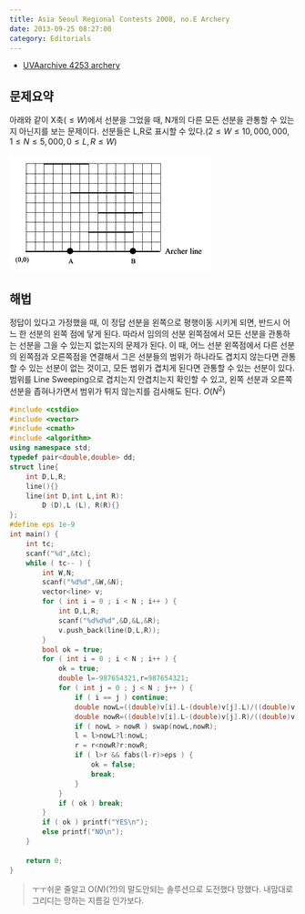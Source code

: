 ```yaml
---
title: Asia Seoul Regional Contests 2008, no.E Archery
date: 2013-09-25 08:27:00
category: Editorials
---
```


* [UVAarchive 4253 archery](https://icpcarchive.ecs.baylor.edu/index.php?option=com_onlinejudge&Itemid=8&category=321&page=show_problem&problem=2254)

## 문제요약

아래와 같이 X축$(\leq{}W)$에서 선분을 그었을 때, N개의 다른 모든 선분을 관통할 수 있는지 아닌지를 보는 문제이다. 선분들은 L,R로 표시할 수 있다.$(2\leq{}W\leq{}10,000,000,1\leq{}N\leq{}5,000,0\leq{}L,R\leq{}W)$ 

![4253image](../images/p4253.png)

## 해법


정답이 있다고 가정했을 때, 이 정답 선분을 왼쪽으로 평행이동 시키게 되면, 반드시 어느 한 선분의 왼쪽 점에 닿게 된다. 따라서 임의의 선분 왼쪽점에서 모든 선분을 관통하는 선분을 그을 수 있는지 없는지의 문제가 된다. 이 때, 어느 선분 왼쪽점에서 다른 선분의 왼쪽점과 오른쪽점을 연결해서 그은 선분들의 범위가 하나라도 겹치지 않는다면 관통할 수 있는 선분이 없는 것이고, 모든 범위가 겹치게 된다면 관통할 수 있는 선분이 있다. 범위를 Line Sweeping으로 겹치는지 안겹치는지 확인할 수 있고, 왼쪽 선분과 오른쪽 선분을 좁혀나가면서 범위가 튀지 않는지를 검사해도 된다. $O(N^2)$


```cpp
#include <cstdio>
#include <vector>
#include <cmath>
#include <algorithm>
using namespace std;
typedef pair<double,double> dd;
struct line{
    int D,L,R;
    line(){}
    line(int D,int L,int R):
        D (D),L (L), R(R){}
};
#define eps 1e-9
int main() {
    int tc;
    scanf("%d",&tc);
    while ( tc-- ) {
        int W,N;
        scanf("%d%d",&W,&N);
        vector<line> v;
        for ( int i = 0 ; i < N ; i++ ) {
            int D,L,R;
            scanf("%d%d%d",&D,&L,&R);
            v.push_back(line(D,L,R));
        }
        bool ok = true;
        for ( int i = 0 ; i < N ; i++ ) {
            ok = true;
            double l=-987654321,r=987654321;
            for ( int j = 0 ; j < N ; j++ ) {
                if ( i == j ) continue;
                double nowL=((double)v[i].L-(double)v[j].L)/((double)v[i].D-(double)v[j].D);
                double nowR=((double)v[i].L-(double)v[j].R)/((double)v[i].D-(double)v[j].D);
                if ( nowL > nowR ) swap(nowL,nowR);
                l = l>nowL?l:nowL;
                r = r<nowR?r:nowR;
                if ( l>r && fabs(l-r)>eps ) {
                    ok = false;
                    break;
                }
            }
            if ( ok ) break;
        }
        if ( ok ) printf("YES\n");
        else printf("NO\n");
    }
 
    return 0;
}
```

>ㅜㅜ쉬운 줄알고 
O($N$)(?!)의 말도안되는 솔루션으로 도전했다 망했다. 내맘대로 그리디는 망하는 지름길 인가보다.

